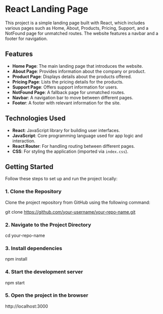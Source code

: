 # React Landing Page

This project is a simple landing page built with React, which includes various pages such as Home, About, Products, Pricing, Support, and a NotFound page for unmatched routes. The website features a navbar and a footer for navigation.

## Features

- **Home Page**: The main landing page that introduces the website.
- **About Page**: Provides information about the company or product.
- **Product Page**: Displays details about the products offered.
- **Pricing Page**: Lists the pricing details for the products.
- **Support Page**: Offers support information for users.
- **NotFound Page**: A fallback page for unmatched routes.
- **Navbar**: A navigation bar to move between different pages.
- **Footer**: A footer with relevant information for the site.

## Technologies Used

- **React**: JavaScript library for building user interfaces.
- **JavaScript**: Core programming language used for app logic and interaction.
- **React Router**: For handling routing between different pages.
- **CSS**: For styling the application (imported via `index.css`).

## Getting Started

Follow these steps to set up and run the project locally:

### 1. Clone the Repository

Clone the project repository from GitHub using the following command:

git clone https://github.com/your-username/your-repo-name.git

### 2. Navigate to the Project Directory

cd your-repo-name

### 3. Install dependencies

npm install

### 4. Start the development server

npm start

### 5. Open the project in the browser

http://localhost:3000

